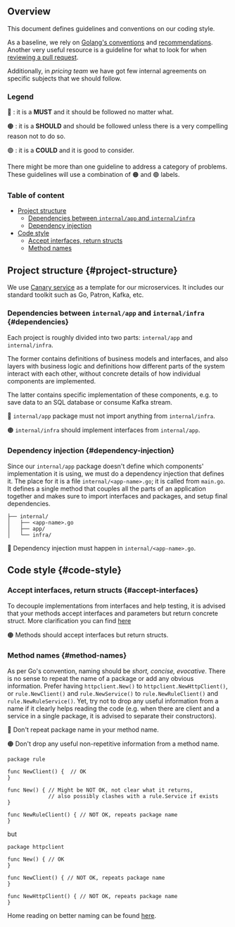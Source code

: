 ## Overview

This document defines guidelines and conventions on our coding style. 

As a baseline, we rely on [Golang's conventions](https://golang.org/doc/code.html) and [recommendations](https://golang.org/doc/effective_go.html). 
Another very useful resource is a guideline for what to look for when [reviewing a pull request](https://github.com/golang/go/wiki/CodeReviewComments). 

Additionally, in _pricing team_ we have got few internal agreements on specific subjects that we should follow.

### Legend

🔴 : it is a **MUST** and it should be followed no matter what.

🟠 : it is a **SHOULD** and should be followed unless there is a very compelling reason not to do so.

🟢 : it is a **COULD** and it is good to consider.

There might be more than one guideline to address a category of problems. These guidelines will use a combination of 🟠 and 🟢 labels.

### Table of content

* [Project structure](#project-structure)
    * [Dependencies between `internal/app` and `internal/infra`](#dependencies)
    * [Dependency injection](#dependency-injection)
* [Code style](#code-style)
    * [Accept interfaces, return structs](#accept-interfaces)
    * [Method names](#method-names)

## Project structure {#project-structure}

We use [Canary service](https://github.com/taxibeat/canary-service) as a template for our microservices.
It includes our standard toolkit such as Go, Patron, Kafka, etc.

### Dependencies between `internal/app` and `internal/infra` {#dependencies}

Each project is roughly divided into two parts: `internal/app` and `internal/infra`. 

The former contains definitions of business models and interfaces, and also layers with business logic and definitions how different parts of the system interact with each other,
without concrete details of how individual components are implemented.

The latter contains specific implementation of these components, e.g. to save data to an SQL database or consume Kafka stream.

🔴 `internal/app` package must not import anything from `internal/infra`.

🟠 `internal/infra` should implement interfaces from `internal/app`.

### Dependency injection {#dependency-injection}

Since our `internal/app` package doesn't define which components' implementation it is using, we must do a dependency injection that defines it. 
The place for it is a file `internal/<app-name>.go`; it is called from `main.go`. 
It defines a single method that couples all the parts of an application together and makes sure to import interfaces and packages, and setup final dependencies.

```
├── internal/
│   ├── <app-name>.go
│   ├── app/
│   └── infra/
```

🔴 Dependency injection must happen in `internal/<app-name>.go`.

## Code style {#code-style}

### Accept interfaces, return structs {#accept-interfaces}

To decouple implementations from interfaces and help testing, it is advised that your methods accept interfaces and parameters but return concrete struct.
More clarification you can find [here](https://medium.com/@cep21/what-accept-interfaces-return-structs-means-in-go-2fe879e25ee8)

🟠 Methods should accept interfaces but return structs.

### Method names {#method-names}

As per Go's convention, naming should be _short, concise, evocative_. There is no sense to repeat the name of a package or add any obvious information. 
Prefer having `httpclient.New()` to `httpclient.NewHttpClient()`, or `rule.NewClient()` and `rule.NewService()` to `rule.NewRuleClient()` and `rule.NewRuleService()`.
Yet, try not to drop any useful information from a name if it clearly helps reading the code (e.g. when there are client and a service in a single package, it is advised to separate their constructors).

🔴 Don't repeat package name in your method name.

🟠 Don't drop any useful non-repetitive information from a method name.

```
package rule
 
func NewClient() {  // OK
}

func New() { // Might be NOT OK, not clear what it returns, 
	         // also possibly clashes with a rule.Service if exists
}

func NewRuleClient() { // NOT OK, repeats package name
}
```

but 

```
package httpclient

func New() { // OK
}

func NewClient() { // NOT OK, repeats package name
}

func NewHttpClient() { // NOT OK, repeats package name
}
```

Home reading on better naming can be found [here](https://golang.org/doc/effective_go.html#names).

